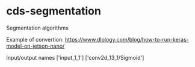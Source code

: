 # cds-segmentation
Segmentation algorithms

Example of convertion:
https://www.dlology.com/blog/how-to-run-keras-model-on-jetson-nano/

Input/output names
['input_1_1'] ['conv2d_13_1/Sigmoid']
